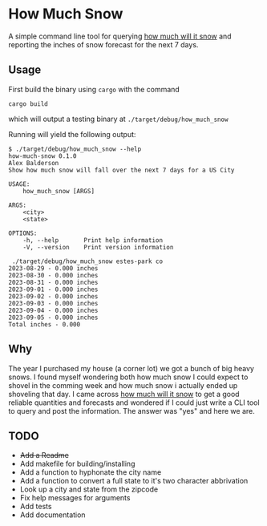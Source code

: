 # How Much Snow

A simple command line tool for querying [how much will it snow](https://howmuchwillitsnow.com/) and reporting the inches of snow forecast for the next 7 days. 

## Usage

First build the binary using `cargo` with the command

`cargo build`

which will output a testing binary at `./target/debug/how_much_snow`

Running will yield the following output:

```
$ ./target/debug/how_much_snow --help
how-much-snow 0.1.0
Alex Balderson
Show how much snow will fall over the next 7 days for a US City

USAGE:
    how_much_snow [ARGS]

ARGS:
    <city>     
    <state>    

OPTIONS:
    -h, --help       Print help information
    -V, --version    Print version information

 ./target/debug/how_much_snow estes-park co
2023-08-29 - 0.000 inches
2023-08-30 - 0.000 inches
2023-08-31 - 0.000 inches
2023-09-01 - 0.000 inches
2023-09-02 - 0.000 inches
2023-09-03 - 0.000 inches
2023-09-04 - 0.000 inches
2023-09-05 - 0.000 inches
Total inches - 0.000
```

## Why

The year I purchased my house (a corner lot) we got a bunch of big heavy snows. I found myself wondering both how much snow I could expect to shovel in the comming week and how much snow i actually ended up shoveling that day. I came across [how much will it snow](https://howmuchwillitsnow.com/) to get a good reliable quantities and forecasts and wondered if I could just write a CLI tool to query and post the information. The answer was "yes" and here we are.

## TODO
* ~~Add a Readme~~
* Add makefile for building/installing
* Add a function to hyphonate the city name
* Add a function to convert a full state to it's two character abbrivation
* Look up a city and state from the zipcode
* Fix help messages for arguments
* Add tests
* Add documentation 
